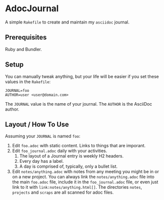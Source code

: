 # AdocJournal

A simple `Rakefile` to create and maintain my `asciidoc` journal.

## Prerequisites

Ruby and Bundler.

## Setup

You can manually tweak anything, but your life will be easier if you set
these values in the `Rakefile`:

    JOURNAL=foo
    AUTHOR=user <user@domain.com>

The `JOURNAL` value is the name of your journal.
The `AUTHOR` is the AsciiDoc author.

## Layout / How To Use

Assuming your `JOURNAL` is named `foo`:

1. Edit `foo.adoc` with static content. Links to things that are 
   imporant.
2. Edit `foo_journal.adoc` daily with your activities.
   1. The layout of a Journal entry is weekly H2 headers.
   2. Every day has a label.
   3. A day is comprised of, typically, only a bullet list.
3. Edit `notes/anything.adoc` with notes from any meeting you might be
   in or on a new project. You can always link the `notes/anything.adoc`
   file into the main `foo.adoc` file, include it in the `foo_journal.adoc`
   file, or even just link to it with `link:notes/anything.html[]`.
   The directories `notes`, `projects` and `scraps` are all scanned for adoc files.
